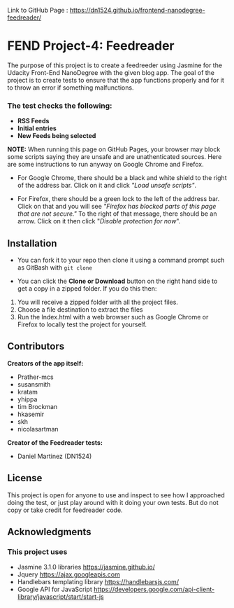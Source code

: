 Link to GitHub Page : https://dn1524.github.io/frontend-nanodegree-feedreader/

# FEND Project-4: Feedreader

The purpose of this project is to create a feedreeder using Jasmine for the Udacity Front-End NanoDegree with the given blog app. The goal of the project is to create tests to ensure that the app functions properly and for it to throw an error if something malfunctions.

### The test checks the following:
- **RSS Feeds**
- **Initial entries**
- **New Feeds being selected**

**NOTE:** When running this page on GitHub Pages, your browser may block some scripts saying they are unsafe and are unathenticated sources. Here are some instructions to run anyway on Google Chrome and Firefox.

- For Google Chrome, there should be a black and white shield to the right of the address bar. Click on it and click *"Load unsafe scripts"*.

- For Firefox, there should be a green lock to the left of the address bar. Click on that and you will see *"Firefox has blocked parts of this page that are not secure."* To the right of that message, there should be an arrow. Click on it then click "*Disable protection for now*".


## Installation

- You can fork it to your repo then clone it using a command prompt such as GitBash with `git clone`

- You can click the **Clone or Download** button on the right hand side to get a copy in a zipped folder. If you do this then: 

1. You will receive a zipped folder with all the project files.
2. Choose a file destination to extract the files
3. Run the Index.html with a web browser such as Google Chrome or Firefox to locally test the project for yourself.

## Contributors
**Creators of the app itself:**
- Prather-mcs
- susansmith
- kratam
- yhippa
- tim Brockman
- hkasemir
- skh
- nicolasartman

**Creator of the Feedreader tests:**
- Daniel Martinez (DN1524)


## License

This project is open for anyone to use and inspect to see how I approached doing the test, or just play around with it doing your own tests. But do not copy or take credit for feedreader code.


## Acknowledgments

### This project uses
- Jasmine 3.1.0 libraries https://jasmine.github.io/
- Jquery https://ajax.googleapis.com
- Handlebars templating library https://handlebarsjs.com/
- Google API for JavaScript https://developers.google.com/api-client-library/javascript/start/start-js
